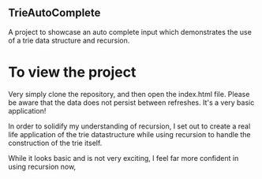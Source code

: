 ## TrieAutoComplete
A project to showcase an auto complete input which demonstrates the use of a trie data structure and recursion.

# To view the project
Very simply clone the repository, and then open the index.html file. 
Please be aware that the data does not persist between refreshes. It's a very basic application!

In order to solidify my understanding of recursion, I set out to create a real life application of the trie datastructure while using recursion to handle the construction of the trie itself.

While it looks basic and is not very exciting, I feel far more confident in using recursion now,
